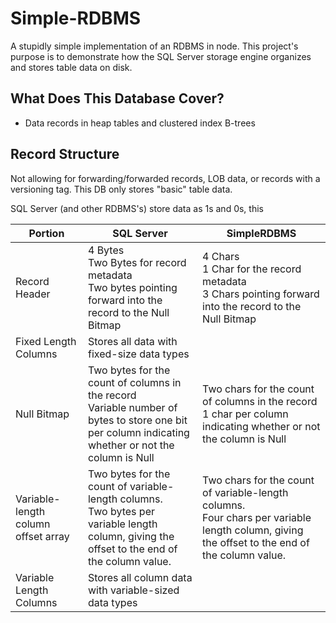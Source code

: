 # Simple-RDBMS

A stupidly simple implementation of an RDBMS in node. This project's purpose is to demonstrate how the SQL Server storage engine organizes and stores table data on disk.

## What Does This Database Cover?

- Data records in heap tables and clustered index B-trees

## Record Structure

Not allowing for forwarding/forwarded records, LOB data, or records with a versioning tag. This DB only stores "basic" table data.

SQL Server (and other RDBMS's) store data as 1s and 0s, this 

|Portion|SQL Server|SimpleRDBMS|
|---|---|---|
|Record Header|4 Bytes<br/>Two Bytes for record metadata<br/>Two bytes pointing forward into the record to the Null Bitmap|4 Chars<br/>1 Char for the record metadata<br/>3 Chars pointing forward into the record to the Null Bitmap|
|Fixed Length Columns|Stores all data with fixed-size data types||
|Null Bitmap|Two bytes for the count of columns in the record<br/>Variable number of bytes to store one bit per column indicating whether or not the column is Null|Two chars for the count of columns in the record<br/>1 char per column indicating whether or not the column is Null|
|Variable-length column offset array|Two bytes for the count of variable-length columns.<br/>Two bytes per variable length column, giving the offset to the end of the column value.|Two chars for the count of variable-length columns.<br/>Four chars per variable length column, giving the offset to the end of the column value.|
|Variable Length Columns|Stores all column data with variable-sized data types||
